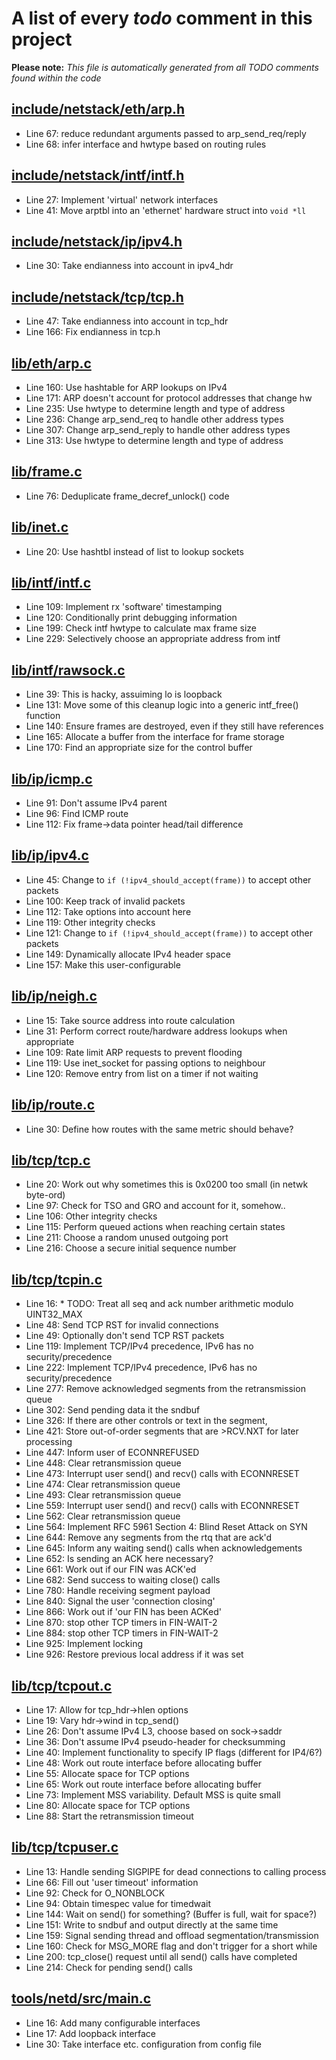 # A list of every _todo_ comment in this project
**Please note:** _This file is automatically generated from all TODO comments found within the code_
## [include/netstack/eth/arp.h](include/netstack/eth/arp.h)
  - Line 67: reduce redundant arguments passed to arp_send_req/reply
  - Line 68: infer interface and hwtype based on routing rules

## [include/netstack/intf/intf.h](include/netstack/intf/intf.h)
  - Line 27: Implement 'virtual' network interfaces
  - Line 41: Move arptbl into an 'ethernet' hardware struct into `void *ll`

## [include/netstack/ip/ipv4.h](include/netstack/ip/ipv4.h)
  - Line 30: Take endianness into account in ipv4_hdr

## [include/netstack/tcp/tcp.h](include/netstack/tcp/tcp.h)
  - Line 47: Take endianness into account in tcp_hdr
  - Line 166: Fix endianness in tcp.h

## [lib/eth/arp.c](lib/eth/arp.c)
  - Line 160: Use hashtable for ARP lookups on IPv4
  - Line 171: ARP doesn't account for protocol addresses that change hw
  - Line 235: Use hwtype to determine length and type of address
  - Line 236: Change arp_send_req to handle other address types
  - Line 307: Change arp_send_reply to handle other address types
  - Line 313: Use hwtype to determine length and type of address

## [lib/frame.c](lib/frame.c)
  - Line 76: Deduplicate frame_decref_unlock() code

## [lib/inet.c](lib/inet.c)
  - Line 20: Use hashtbl instead of list to lookup sockets

## [lib/intf/intf.c](lib/intf/intf.c)
  - Line 109: Implement rx 'software' timestamping
  - Line 120: Conditionally print debugging information
  - Line 199: Check intf hwtype to calculate max frame size
  - Line 229: Selectively choose an appropriate address from intf

## [lib/intf/rawsock.c](lib/intf/rawsock.c)
  - Line 39: This is hacky, assuiming lo is loopback
  - Line 131: Move some of this cleanup logic into a generic intf_free() function
  - Line 140: Ensure frames are destroyed, even if they still have references
  - Line 165: Allocate a buffer from the interface for frame storage
  - Line 170: Find an appropriate size for the control buffer

## [lib/ip/icmp.c](lib/ip/icmp.c)
  - Line 91: Don't assume IPv4 parent
  - Line 96: Find ICMP route
  - Line 112: Fix frame->data pointer head/tail difference

## [lib/ip/ipv4.c](lib/ip/ipv4.c)
  - Line 45: Change to `if (!ipv4_should_accept(frame))` to accept other packets
  - Line 100: Keep track of invalid packets
  - Line 112: Take options into account here
  - Line 119: Other integrity checks
  - Line 121: Change to `if (!ipv4_should_accept(frame))` to accept other packets
  - Line 149: Dynamically allocate IPv4 header space
  - Line 157: Make this user-configurable

## [lib/ip/neigh.c](lib/ip/neigh.c)
  - Line 15: Take source address into route calculation
  - Line 31: Perform correct route/hardware address lookups when appropriate
  - Line 109: Rate limit ARP requests to prevent flooding
  - Line 119: Use inet_socket for passing options to neighbour
  - Line 120: Remove entry from list on a timer if not waiting

## [lib/ip/route.c](lib/ip/route.c)
  - Line 30: Define how routes with the same metric should behave?

## [lib/tcp/tcp.c](lib/tcp/tcp.c)
  - Line 20: Work out why sometimes this is 0x0200 too small (in netwk byte-ord)
  - Line 97: Check for TSO and GRO and account for it, somehow..
  - Line 106: Other integrity checks
  - Line 115: Perform queued actions when reaching certain states
  - Line 211: Choose a random unused outgoing port
  - Line 216: Choose a secure initial sequence number

## [lib/tcp/tcpin.c](lib/tcp/tcpin.c)
  - Line 16: * TODO: Treat all seq and ack number arithmetic modulo UINT32_MAX
  - Line 48: Send TCP RST for invalid connections
  - Line 49: Optionally don't send TCP RST packets
  - Line 119: Implement TCP/IPv4 precedence, IPv6 has no security/precedence
  - Line 222: Implement TCP/IPv4 precedence, IPv6 has no security/precedence
  - Line 277: Remove acknowledged segments from the retransmission queue
  - Line 302: Send pending data it the sndbuf
  - Line 326: If there are other controls or text in the segment,
  - Line 421: Store out-of-order segments that are >RCV.NXT for later processing
  - Line 447: Inform user of ECONNREFUSED
  - Line 448: Clear retransmission queue
  - Line 473: Interrupt user send() and recv() calls with ECONNRESET
  - Line 474: Clear retransmission queue
  - Line 493: Clear retransmission queue
  - Line 559: Interrupt user send() and recv() calls with ECONNRESET
  - Line 562: Clear retransmission queue
  - Line 564: Implement RFC 5961 Section 4: Blind Reset Attack on SYN
  - Line 644: Remove any segments from the rtq that are ack'd
  - Line 645: Inform any waiting send() calls when acknowledgements
  - Line 652: Is sending an ACK here necessary?
  - Line 661: Work out if our FIN was ACK'ed
  - Line 682: Send success to waiting close() calls
  - Line 780: Handle receiving segment payload
  - Line 840: Signal the user 'connection closing'
  - Line 866: Work out if 'our FIN has been ACKed'
  - Line 870: stop other TCP timers in FIN-WAIT-2
  - Line 884: stop other TCP timers in FIN-WAIT-2
  - Line 925: Implement locking
  - Line 926: Restore previous local address if it was set

## [lib/tcp/tcpout.c](lib/tcp/tcpout.c)
  - Line 17: Allow for tcp_hdr->hlen options
  - Line 19: Vary hdr->wind in tcp_send()
  - Line 26: Don't assume IPv4 L3, choose based on sock->saddr
  - Line 36: Don't assume IPv4 pseudo-header for checksumming
  - Line 40: Implement functionality to specify IP flags (different for IP4/6?)
  - Line 48: Work out route interface before allocating buffer
  - Line 55: Allocate space for TCP options
  - Line 65: Work out route interface before allocating buffer
  - Line 73: Implement MSS variability. Default MSS is quite small
  - Line 80: Allocate space for TCP options
  - Line 88: Start the retransmission timeout

## [lib/tcp/tcpuser.c](lib/tcp/tcpuser.c)
  - Line 13: Handle sending SIGPIPE for dead connections to calling process
  - Line 66: Fill out 'user timeout' information
  - Line 92: Check for O_NONBLOCK
  - Line 94: Obtain timespec value for timedwait
  - Line 144: Wait on send() for something? (Buffer is full, wait for space?)
  - Line 151: Write to sndbuf and output directly at the same time
  - Line 159: Signal sending thread and offload segmentation/transmission
  - Line 160: Check for MSG_MORE flag and don't trigger for a short while
  - Line 200: tcp_close() request until all send() calls have completed
  - Line 214: Check for pending send() calls

## [tools/netd/src/main.c](tools/netd/src/main.c)
  - Line 16: Add many configurable interfaces
  - Line 17: Add loopback interface
  - Line 30: Take interface etc. configuration from config file
